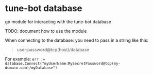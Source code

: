 # tune-bot database
go module for interacting with the tune-bot database

TODO: document how to use the module

When connecting to the database: you need to pass in a string like this:
> user:password@tcp(host)/database

For example:
`err := database.Connect("myUserName:MySecretPassword@tcp(my-domain.com)/myDatabase")`
